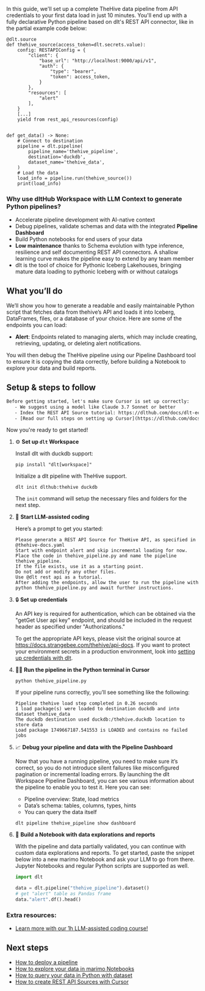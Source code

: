 In this guide, we'll set up a complete TheHive data pipeline from API credentials to your first data load in just 10 minutes. You'll end up with a fully declarative Python pipeline based on dlt's REST API connector, like in the partial example code below:

```python-outcome
@dlt.source
def thehive_source(access_token=dlt.secrets.value):
    config: RESTAPIConfig = {
        "client": {
            "base_url": "http://localhost:9000/api/v1",
            "auth": {
                "type": "bearer",
                "token": access_token,
            }
        },
        "resources": [
            "alert"
        ],
    }
    [...]
    yield from rest_api_resources(config)


def get_data() -> None:
    # Connect to destination
    pipeline = dlt.pipeline(
        pipeline_name='thehive_pipeline',
        destination='duckdb',
        dataset_name='thehive_data', 
    )
    # Load the data
    load_info = pipeline.run(thehive_source())
    print(load_info) 
```

### Why use dltHub Workspace with LLM Context to generate Python pipelines?

- Accelerate pipeline development with AI-native context
- Debug pipelines, validate schemas and data with the integrated **Pipeline Dashboard**
- Build Python notebooks for end users of your data
- **Low maintenance** thanks to Schema evolution with type inference, resilience and self documenting REST API connectors. A shallow learning curve makes the pipeline easy to extend by any team member
- dlt is the tool of choice for Pythonic Iceberg Lakehouses, bringing mature data loading to pythonic Iceberg with or without catalogs

## What you’ll do

We’ll show you how to generate a readable and easily maintainable Python script that fetches data from thehive’s API and loads it into Iceberg, DataFrames, files, or a database of your choice. Here are some of the endpoints you can load:

- **Alert**: Endpoints related to managing alerts, which may include creating, retrieving, updating, or deleting alert notifications.

You will then debug the TheHive pipeline using our Pipeline Dashboard tool to ensure it is copying the data correctly, before building a Notebook to explore your data and build reports.

## Setup & steps to follow

```default
Before getting started, let's make sure Cursor is set up correctly:
   - We suggest using a model like Claude 3.7 Sonnet or better
   - Index the REST API Source tutorial: https://dlthub.com/docs/dlt-ecosystem/verified-sources/rest_api/ and add it to context as **@dlt rest api**
   - [Read our full steps on setting up Cursor](https://dlthub.com/docs/dlt-ecosystem/llm-tooling/cursor-restapi#23-configuring-cursor-with-documentation)
```

Now you're ready to get started!

1. ⚙️ **Set up `dlt` Workspace**
    
    Install dlt with duckdb support:
    ```shell
    pip install "dlt[workspace]"
    ```

    Initialize a dlt pipeline with TheHive support.
    ```shell
    dlt init dlthub:thehive duckdb
    ```

    The `init` command will setup the necessary files and folders for the next step.
    
2. 🤠 **Start LLM-assisted coding**
    
    Here’s a prompt to get you started:
    
    ```prompt
    Please generate a REST API Source for TheHive API, as specified in @thehive-docs.yaml 
    Start with endpoint alert and skip incremental loading for now. 
    Place the code in thehive_pipeline.py and name the pipeline thehive_pipeline. 
    If the file exists, use it as a starting point. 
    Do not add or modify any other files. 
    Use @dlt rest api as a tutorial. 
    After adding the endpoints, allow the user to run the pipeline with python thehive_pipeline.py and await further instructions.
    ```

    
3. 🔒 **Set up credentials** 
    
    An API key is required for authentication, which can be obtained via the "getGet User api key" endpoint, and should be included in the request header as specified under "Authorizations."
    
    To get the appropriate API keys, please visit the original source at https://docs.strangebee.com/thehive/api-docs.
    If you want to protect your environment secrets in a production environment, look into [setting up credentials with dlt](https://dlthub.com/docs/walkthroughs/add_credentials).
    
4. 🏃‍♀️ **Run the pipeline in the Python terminal in Cursor**
    
    ```shell
    python thehive_pipeline.py
    ```
    
    If your pipeline runs correctly, you’ll see something like the following:
    
    ```shell
    Pipeline thehive load step completed in 0.26 seconds
    1 load package(s) were loaded to destination duckdb and into dataset thehive_data
    The duckdb destination used duckdb:/thehive.duckdb location to store data
    Load package 1749667187.541553 is LOADED and contains no failed jobs
    ```
    
5. 📈 **Debug your pipeline and data with the Pipeline Dashboard**

    Now that you have a running pipeline, you need to make sure it’s correct, so you do not introduce silent failures like misconfigured pagination or incremental loading errors. By launching the dlt Workspace Pipeline Dashboard, you can see various information about the pipeline to enable you to test it. Here you can see:
    - Pipeline overview: State, load metrics
    - Data’s schema: tables, columns, types, hints
    - You can query the data itself
    
    ```shell
    dlt pipeline thehive_pipeline show dashboard
    ```
    
6. 🐍 **Build a Notebook with data explorations and reports**

    With the pipeline and data partially validated, you can continue with custom data explorations and reports. To get started, paste the snippet below into a new marimo Notebook and ask your LLM to go from there. Jupyter Notebooks and regular Python scripts are supported as well.

    
    ```python
    import dlt

   data = dlt.pipeline("thehive_pipeline").dataset()
   # get "alert" table as Pandas frame
   data."alert".df().head()
    ```

### Extra resources:

- [Learn more with our 1h LLM-assisted coding course!](https://www.youtube.com/watch?v=GGid70rnJuM)

## Next steps

- [How to deploy a pipeline](https://dlthub.com/docs/walkthroughs/deploy-a-pipeline)
- [How to explore your data in marimo Notebooks](https://dlthub.com/docs/general-usage/dataset-access/marimo)
- [How to query your data in Python with dataset](https://dlthub.com/docs/general-usage/dataset-access/dataset)
- [How to create REST API Sources with Cursor](https://dlthub.com/docs/dlt-ecosystem/llm-tooling/cursor-restapi)
